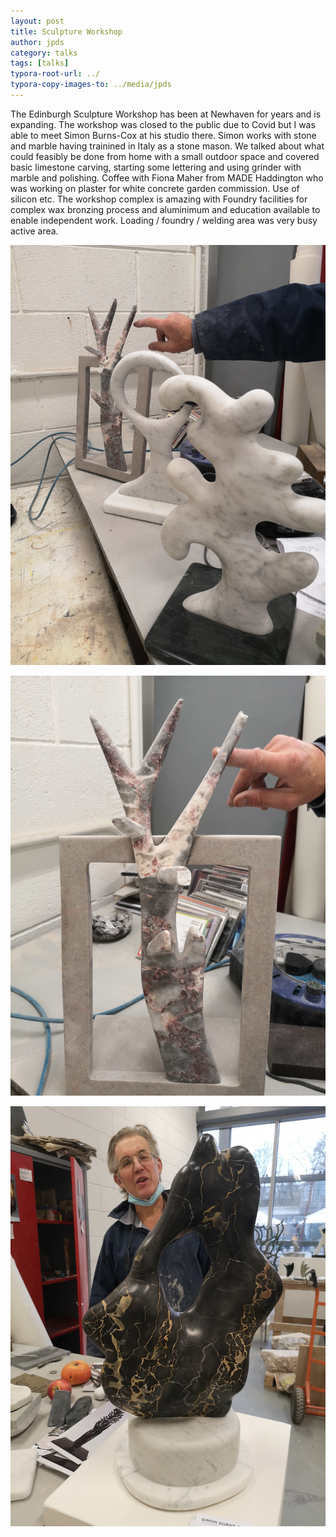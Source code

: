 ```yaml
---
layout: post
title: Sculpture Workshop
author: jpds
category: talks
tags: [talks]
typora-root-url: ../
typora-copy-images-to: ../media/jpds
---
```

The Edinburgh Sculpture Workshop has been at Newhaven for years and is expanding. The workshop was closed to the public due to Covid but I was able to meet Simon Burns-Cox at his studio there.
Simon works with stone and marble having trainined in Italy as a stone mason. We talked about what could feasibly be done from home with a small outdoor space and covered basic limestone carving, starting some lettering and using grinder with marble and polishing.
Coffee with Fiona Maher from MADE Haddington who was working on plaster for white concrete garden commission. Use of silicon etc.
The workshop complex is amazing with Foundry facilities for complex wax bronzing process and aluminimum and education available to enable independent work. Loading / foundry / welding area was very busy active area.

![img](/media/jpds/6be56e58-c8b7-42a3-9405-d4de5661799d_rw_1920.jpg)

![](/media/jpds/0ad5755f-7922-4b5b-a1bb-a69819b42468_rw_1920.jpg)

![img](/media/jpds/56524e4f-89f6-4142-b6db-1b11af8156b8_rw_1920.jpg)
